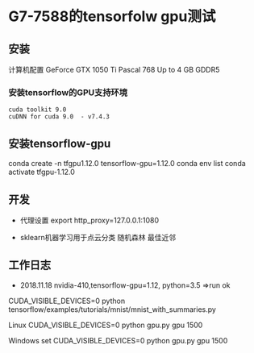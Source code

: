 ﻿# G7-7588的tensorfolw gpu测试

## 安装

计算机配置
GeForce GTX 1050 Ti	Pascal 768	Up to 4 GB GDDR5

### 安装tensorflow的GPU支持环境

    cuda toolkit 9.0
    cuDNN for cuda 9.0  - v7.4.3

## 安装tensorflow-gpu

conda create  -n tfgpu1.12.0 tensorflow-gpu=1.12.0
conda env list
conda activate tfgpu-1.12.0

## 开发

- 代理设置 
export http_proxy=127.0.0.1:1080

- sklearn机器学习用于点云分类
    随机森林
    最佳近邻

## 工作日志

- 2018.11.18 	nvidia-410,tensorflow-gpu=1.12,	python=3.5 =>run ok

CUDA_VISIBLE_DEVICES=0 python tensorflow/examples/tutorials/mnist/mnist_with_summaries.py

Linux
	CUDA_VISIBLE_DEVICES=0 python gpu.py gpu 1500

Windows
	set CUDA_VISIBLE_DEVICES=0
	python gpu.py gpu 1500
